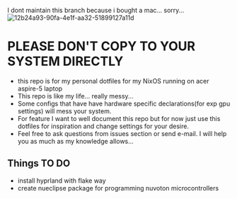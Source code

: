 I dont maintain this branch because i bought a mac... sorry...
![12b24a93-90fa-4e1f-aa32-51899127a11d](https://github.com/user-attachments/assets/e2667eb9-0e3e-42d6-aa09-ff50f608a3a1)

# PLEASE DON'T COPY TO YOUR SYSTEM DIRECTLY
- this repo is for my personal dotfiles for my NixOS running on acer aspire-5 laptop
- This repo is like my life... really messy...
- Some configs that have have hardware specific declarations(for exp gpu settings) will mess your system.
- For feature I want to well document this repo but for 
now just use this dotfiles for inspiration and change settings for your desire.
- Feel free to ask questions from issues section or send e-mail. I will help you as much as my knowledge allows...

## Things TO DO
- install hyprland with flake way
- create nueclipse package for programming nuvoton microcontrollers
